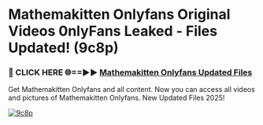 # Mathemakitten Onlyfans Original Videos 0nlyFans Leaked - Files Updated! (9c8p)

<h3>🔴 CLICK HERE 🌐==►► <a href="https://tinyurl.com/ehrbuxhb" rel="nofollow">Mathemakitten Onlyfans Updated Files</a></h3>

Get Mathemakitten Onlyfans and all content. Now you can access all videos and pictures of Mathemakitten Onlyfans. New Updated Files 2025!

[![9c8p](https://i.imgur.com/lVYEuWS.gif)](https://tinyurl.com/ehrbuxhb)
